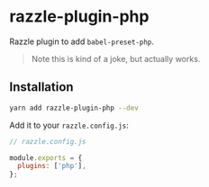 # razzle-plugin-php

Razzle plugin to add `babel-preset-php`.

> Note this is kind of a joke, but actually works.

## Installation

```bash
yarn add razzle-plugin-php --dev
```

Add it to your `razzle.config.js`:

```js
// razzle.config.js

module.exports = {
  plugins: ['php'],
};
```

